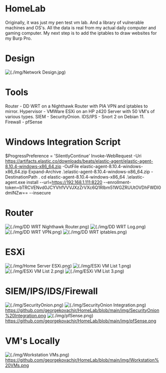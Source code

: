 # HomeLab

Originally, it was just my pen test vm lab. 
And a library of vulnerable machines and OS's. 
All the data is real from my actual daily computer and gaming computer. 
My next step is to add the iptables to draw websites for my Burp Pro. 


# Design

![(./img/Network Design.jpg)](https://github.com/georgekovachjr/HomeLab/blob/main/img/Network%20Design.png)



# Tools
Router - DD WRT on a Nighthawk Router with PIA VPN and iptables to mirror.
Hypervisor - VMWare ESXi on an HP z420 Server with 50 VM's of various types.
SIEM - SecurityOnion.
IDS/IPS - Snort 2 on Debian 11.
Firewall - pfSense


# Windows Integration Script
$ProgressPreference = 'SilentlyContinue'
Invoke-WebRequest -Uri https://artifacts.elastic.co/downloads/beats/elastic-agent/elastic-agent-8.10.4-windows-x86_64.zip -OutFile elastic-agent-8.10.4-windows-x86_64.zip
Expand-Archive .\elastic-agent-8.10.4-windows-x86_64.zip -DestinationPath .
cd elastic-agent-8.10.4-windows-x86_64
.\elastic-agent.exe install --url=https://192.168.1.111:8220 --enrollment-token=bTRCVENvd0JCYVhfVVVJXzZrVXc6Q1Rlbm51WGZRUUtOVDhFWDl0dmlNZw== --insecure

# Router
![(./img/DD WRT Nighthawk Router.png)](https://github.com/georgekovachjr/HomeLab/blob/main/img/DD%20WRT%20Nighthawk%20Router.png)
![(./img/DD WRT Log.png)](https://github.com/georgekovachjr/HomeLab/blob/main/img/DD%20WRT%20Log.png)
![(./img/DD WRT VPN.png)](https://github.com/georgekovachjr/HomeLab/blob/main/img/DD%20WRT%20VPN.png)
![(./img/DD WRT iptables.png)](https://github.com/georgekovachjr/HomeLab/blob/main/img/DD%20WRT%20iptables.png)


# ESXi
![(./img/Home Server ESXi.png)](https://github.com/georgekovachjr/HomeLab/blob/main/img/Home%20Server%20ESXi.png)
![(./img/ESXi VM List 1.png)](https://github.com/georgekovachjr/HomeLab/blob/main/img/ESXi%20VM%20List%201.png)
![(./img/ESXi VM List 2.png)](https://github.com/georgekovachjr/HomeLab/blob/main/img/ESXi%20VM%20List%202.png)
![(./img/ESXi VM List 3.png)](https://github.com/georgekovachjr/HomeLab/blob/main/img/ESXi%20VM%20List%203.png)

# SIEM/IPS/IDS/Firewall
![(./img/SecurityOnion.png)](https://github.com/georgekovachjr/HomeLab/blob/main/img/SecurityOnion.png)
![(./img/SecurityOnion Integration.png)](https://github.com/georgekovachjr/HomeLab/blob/main/img/SecurityOnion%20Integration.png)https://github.com/georgekovachjr/HomeLab/blob/main/img/SecurityOnion%20Integration.png
![(./img/pfSense.png)](https://github.com/georgekovachjr/HomeLab/blob/main/img/pfSense.png)https://github.com/georgekovachjr/HomeLab/blob/main/img/pfSense.png

# VM's Locally
![(./img/Workstation VMs.png)](https://github.com/georgekovachjr/HomeLab/blob/main/img/Workstation%20VMs.png)https://github.com/georgekovachjr/HomeLab/blob/main/img/Workstation%20VMs.png
